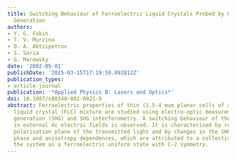 ```yaml
---
title: Switching Behaviour of Ferroelectric Liquid Crystals Probed by Optical Second-Harmonic
  Generation
authors:
- Y. G. Fokin
- T. V. Murzina
- O. A. Aktsipetrov
- S. Soria
- G. Marowsky
date: '2002-05-01'
publishDate: '2025-03-15T17:19:59.892812Z'
publication_types:
- article-journal
publication: '*Applied Physics B: Lasers and Optics*'
doi: 10.1007/s00340-002-0921-9
abstract: Ferroelectric properties of thin (1.5-4 mum planar cells of a ferroelectric
  liquid crystal (FLC) mixture are studied using electro-optic measurements, second-harmonic
  generation (SHG) and SHG interferometry. A switching behaviour of the FLC cells
  in external dc electric fields is observed. It is characterised by rotation of the
  polarisation plane of the transmitted light and by changes in the SHG intensity,
  phase and anisotropy dependences, which are attributed to a collective motion of
  the system as a ferroelectric uniform state with C-2 symmetry.
---
```

